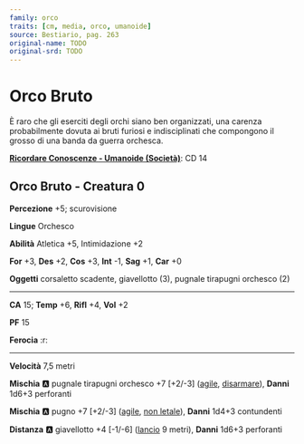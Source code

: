 ```yaml
---
family: orco
traits: [cm, media, orco, umanoide]
source: Bestiario, pag. 263
original-name: TODO
original-srd: TODO
---
```


# Orco Bruto

È raro che gli eserciti degli orchi siano ben organizzati, una carenza probabilmente dovuta ai bruti furiosi e indisciplinati che compongono il grosso di una banda da guerra orchesca.

**[Ricordare Conoscenze - Umanoide (Società)](/azioni/ricordare-conoscenze)**: CD 14

## Orco Bruto - Creatura 0

**Percezione** +5; scurovisione

**Lingue** Orchesco

**Abilità** Atletica +5, Intimidazione +2

**For** +3, **Des** +2, **Cos** +3, **Int** -1, **Sag** +1, **Car** +0

**Oggetti** corsaletto scadente, giavellotto (3), pugnale tirapugni orchesco (2)

***

**CA** 15; **Temp** +6, **Rifl** +4, **Vol** +2

**PF** 15

**Ferocia** :r:

***

**Velocità** 7,5 metri

**Mischia** :a: pugnale tirapugni orchesco +7 \[+2/-3] ([agile](/tratti/agile), [disarmare](/tratti/disarmare)), **Danni** 1d6+3 perforanti

**Mischia** :a: pugno +7 \[+2/-3] ([agile](/tratti/agile), [non letale](/tratti/non-letale)), **Danni** 1d4+3 contundenti

**Distanza** :a: giavellotto +4 \[-1/-6] ([lancio](/tratti/lancio) 9 metri), **Danni** 1d6+3 perforanti
